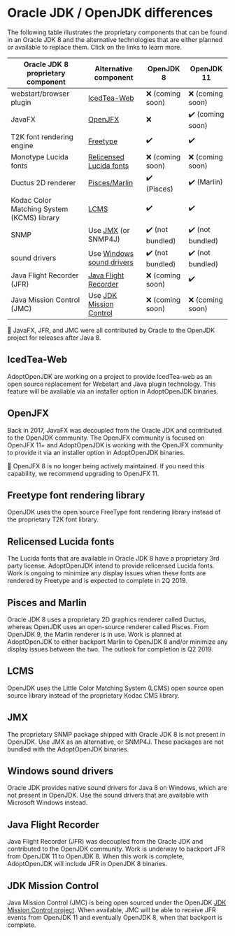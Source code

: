 
# Oracle JDK / OpenJDK differences

The following table illustrates the proprietary components that can be found in an Oracle JDK 8 and the alternative technologies that are either planned or available to replace them. Click on the links to learn more.

| Oracle JDK 8 proprietary component         | Alternative component             | OpenJDK 8 | OpenJDK 11 |
|--------------------------------------------|-----------------------------------|-----------|-----------|
| webstart/browser plugin                    | [IcedTea-Web](#icedtea-web)       | :x: (coming soon)          | :x: (coming soon)  |
| JavaFX                                     | [OpenJFX](#openjfx)               |  :x:           | :heavy_check_mark: (coming soon) |
| T2K font rendering engine                  | [Freetype](#freetype-font-rendering-library)|:heavy_check_mark: | :heavy_check_mark: |
| Monotype Lucida fonts                      | [Relicensed Lucida fonts](#relicensed-lucida-fonts)|  :x: (coming soon)  | :x: (coming soon)  |
| Ductus 2D renderer                         | [Pisces/Marlin](#Pisces-and-marlin) | :heavy_check_mark: (Pisces) | :heavy_check_mark: (Marlin) |
| Kodac Color Matching System (KCMS) library | [LCMS](#lcms)                     | :heavy_check_mark: | :heavy_check_mark: |
| SNMP                                       | Use [JMX](#jmx) (or SNMP4J)           | :heavy_check_mark: (not bundled)  | :heavy_check_mark: (not bundled)  |
| sound drivers                              | Use [Windows sound drivers](#windows-sound-drivers)|:heavy_check_mark: (not bundled)  | :heavy_check_mark: (not bundled)  |
| Java Flight Recorder (JFR)                 | [Java Flight Recorder](#java-flight-recorder)| :x: (coming soon) |  :heavy_check_mark: |
| Java Mission Control (JMC)                 | Use [JDK Mission Control](#jdk-mission-control)| :x: (coming soon) | :x: (coming soon) |

:pencil: JavaFX, JFR, and JMC were all contributed by Oracle to the OpenJDK project for releases after Java 8.

## IcedTea-Web

AdoptOpenJDK are working on a project to provide IcedTea-web as an open source replacement for Webstart and Java plugin technology. This feature
will be available via an installer option in AdoptOpenJDK binaries.


## OpenJFX

Back in 2017, JavaFX was decoupled from the Oracle JDK and contributed to the OpenJDK community. The OpenJFX community is focused on OpenJFX 11+ and AdoptOpenJDK is working with the OpenJFX community to provide it via an installer option in AdoptOpenJDK binaries.

:pencil: OpenJFX 8 is no longer being actively maintained. If you need this capability, we recommend upgrading to OpenJFX 11.

## Freetype font rendering library

OpenJDK uses the open source FreeType font rendering library instead of the proprietary T2K font library.

## Relicensed Lucida fonts

The Lucida fonts that are available in Oracle JDK 8 have a proprietary 3rd party license. AdoptOpenJDK intend to provide relicensed Lucida fonts. Work is ongoing to minimize any display issues when these fonts are rendered by Freetype and is expected to complete in 2Q 2019.

## Pisces and Marlin

Oracle JDK 8 uses a proprietary 2D graphics renderer called Ductus, whereas OpenJDK uses an open-source renderer called Pisces. From OpenJDK 9,
the Marlin renderer is in use. Work is planned at AdoptOpenJDK to either backport Marlin to OpenJDK 8 and/or minimize any display issues between the two. The outlook for completion is Q2 2019.

## LCMS

OpenJDK uses the Little Color Matching System (LCMS) open source open source library instead of the proprietary Kodac CMS library.

## JMX

The proprietary SNMP package shipped with Oracle JDK 8 is not present in OpenJDK. Use JMX as an alternative, or SNMP4J. These packages are
not bundled with the AdoptOpenJDK binaries.

## Windows sound drivers

Oracle JDK provides native sound drivers for Java 8 on Windows, which are not present in OpenJDK. Use the sound drivers that are available
with Microsoft Windows instead.

## Java Flight Recorder

Java Flight Recorder (JFR) was decoupled from the Oracle JDK and contributed to the OpenJDK community. Work is underway to backport JFR from OpenJDK 11 to OpenJDK 8. When this work is complete, AdoptOpenJDK will include JFR in OpenJDK 8 binaries.

## JDK Mission Control

Java Mission Control (JMC) is being open sourced under the OpenJDK [JDK Mission Control project](https://github.com/JDKMissionControl/jmc). When
available, JMC will be able to receive JFR events from OpenJDK 11 and eventually OpenJDK 8, when that backport is complete.  
